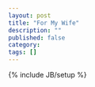 ```yaml
---
layout: post
title: "For My Wife"
description: ""
published: false
category: 
tags: []
---
```

{% include JB/setup %}
